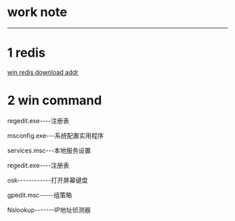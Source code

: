 # work note

---
# 1 redis
[win redis download addr](https://github.com/MicrosoftArchive/redis/releases)

# 2 win command
regedit.exe----注册表

msconfig.exe---系统配置实用程序  

services.msc---本地服务设置 

regedit.exe----注册表  

osk------------打开屏幕键盘  

gpedit.msc-----组策略  

Nslookup-------IP地址侦测器 


